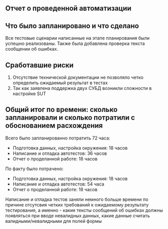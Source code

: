  Отчет о проведенной автоматизации 
 ---
## Что было запланировано и что сделано ##
Все тестовые сценарии написанные на этапе планирования были успешно реализованы. Также была добавлена проверка текста сообщении об ошибках.

## Сработавшие риски ##
1. Отсутствие технической документации не позволяло четко определить ожидаемый результат в тестах
2. Так как заявлена поддержка двух СУБД возникли сложности в настройке SUT

## Общий итог по времени: сколько запланировали и сколько потратили с обоснованием расхождения ##
Всего было запланированно потратить 72 часа:
* Подготовка данных, настройка окружения: 18 часов
* Написание и отладка автотестов: 36 часов
* Отчет о проделанной работе: 18 часов

По факту было потрачено:
* Подготовка данных, настройка окружения: 18 часов
* Написание и отладка автотестов: 54 часа
* Отчет о проделанной работе: 18 часов

Написание и отладка тестов заняли немного больше времени по причине отсутсвия четких требований к ожидаемому результату тестирования, а именно - какие тексты сообщений об ошибках должны появляться при вводе невалидных данных, какие данные считать валидными/невалидными для полей формы